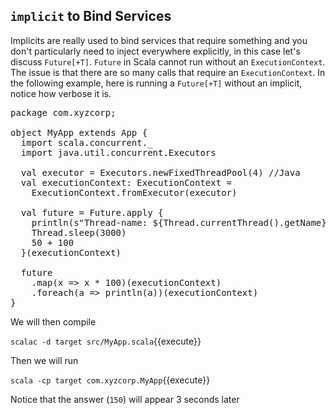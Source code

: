 ## `implicit` to Bind Services

Implicits are really used to bind services that require something and you don't particularly need to inject everywhere explicitly, in this case let's discuss `Future[+T]`.  `Future` in Scala cannot run without an `ExecutionContext`. The issue is that there are so many calls that require an `ExecutionContext`. In the following example, here is running a `Future[+T]` without an implicit, notice how verbose it is.

<pre class="file" data-filename="src/MyApp.scala" data-target="replace">
package com.xyzcorp;

object MyApp extends App {
  import scala.concurrent._
  import java.util.concurrent.Executors

  val executor = Executors.newFixedThreadPool(4) //Java
  val executionContext: ExecutionContext =
    ExecutionContext.fromExecutor(executor)

  val future = Future.apply {
    println(s"Thread-name: ${Thread.currentThread().getName}")
    Thread.sleep(3000)
    50 + 100
  }(executionContext)

  future
    .map(x => x * 100)(executionContext)
    .foreach(a => println(a))(executionContext)
}
</pre>

We will then compile

`scalac -d target src/MyApp.scala`{{execute}}

Then we will run

`scala -cp target com.xyzcorp.MyApp`{{execute}}

Notice that the answer (`150`) will appear 3 seconds later